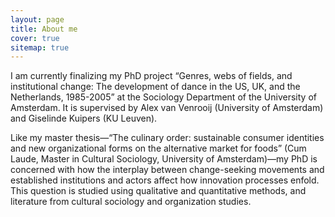 ```yaml
---
layout: page
title: About me
cover: true
sitemap: true
---
```


I am currently finalizing my PhD project “Genres, webs of fields, and institutional change: The development of dance in the US, UK, and the Netherlands, 1985-2005” at the Sociology Department of the University of Amsterdam. It is supervised by Alex van Venrooij (University of Amsterdam) and Giselinde Kuipers (KU Leuven).

Like my master thesis—“The culinary order: sustainable consumer identities and new organizational forms on the alternative market for foods” (Cum Laude, Master in Cultural Sociology, University of Amsterdam)—my PhD is concerned with how the interplay between change-seeking movements and established institutions and actors affect how innovation processes enfold. This question is studied using qualitative and quantitative methods, and literature from cultural sociology and organization studies.
